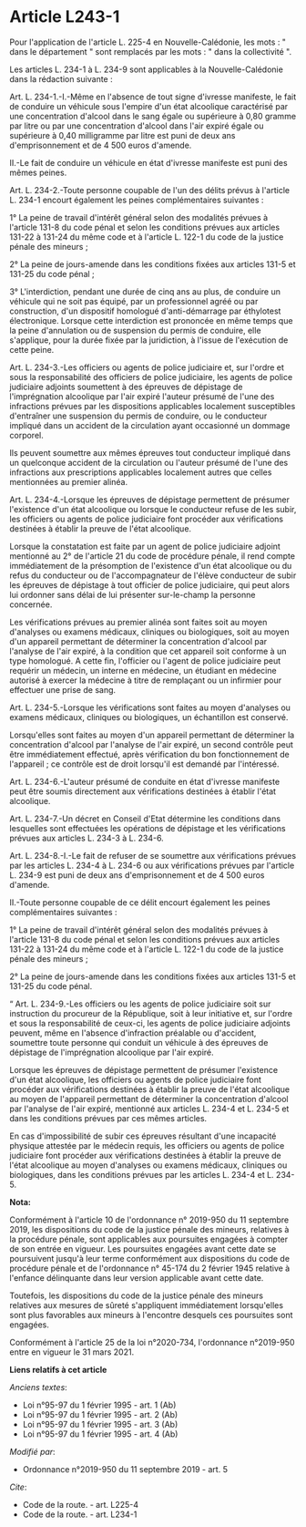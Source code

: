 # Article L243-1

Pour l'application de l'article L. 225-4 en Nouvelle-Calédonie, les mots : " dans le département " sont remplacés par les
mots : " dans la collectivité ". 

Les articles L. 234-1 à L. 234-9 sont applicables à la Nouvelle-Calédonie dans la rédaction suivante : 

Art. L. 234-1.-I.-Même en l'absence de tout signe d'ivresse manifeste, le fait de conduire un véhicule sous l'empire d'un
état alcoolique caractérisé par une concentration d'alcool dans le sang égale ou supérieure à 0,80 gramme par litre ou par
une concentration d'alcool dans l'air expiré égale ou supérieure à 0,40 milligramme par litre est puni de deux ans
d'emprisonnement et de 4 500 euros d'amende. 

II.-Le fait de conduire un véhicule en état d'ivresse manifeste est puni des mêmes peines. 

Art. L. 234-2.-Toute personne coupable de l'un des délits prévus à l'article L. 234-1 encourt également les peines
complémentaires suivantes : 

1° La peine de travail d'intérêt général selon des modalités prévues à l'article 131-8 du code pénal et selon les conditions
prévues aux articles 131-22 à 131-24 du même code et                         à l'article L. 122-1 du code de la justice
pénale des mineurs ; 

2° La peine de jours-amende dans les conditions fixées aux articles 131-5 et 131-25 du code pénal ; 

3° L'interdiction, pendant une durée de cinq ans au plus, de conduire un véhicule qui ne soit pas équipé, par un
professionnel agréé ou par construction, d'un dispositif homologué d'anti-démarrage par éthylotest électronique. Lorsque
cette interdiction est prononcée en même temps que la peine d'annulation ou de suspension du permis de conduire, elle
s'applique, pour la durée fixée par la juridiction, à l'issue de l'exécution de cette peine. 

Art. L. 234-3.-Les officiers ou agents de police judiciaire et, sur l'ordre et sous la responsabilité des officiers de police
judiciaire, les agents de police judiciaire adjoints soumettent à des épreuves de dépistage de l'imprégnation alcoolique par
l'air expiré l'auteur présumé de l'une des infractions prévues par les dispositions applicables localement susceptibles
d'entraîner une suspension du permis de conduire, ou le conducteur impliqué dans un accident de la circulation ayant
occasionné un dommage corporel. 

Ils peuvent soumettre aux mêmes épreuves tout conducteur impliqué dans un quelconque accident de la circulation ou l'auteur
présumé de l'une des infractions aux prescriptions applicables localement autres que celles mentionnées au premier alinéa. 

Art. L. 234-4.-Lorsque les épreuves de dépistage permettent de présumer l'existence d'un état alcoolique ou lorsque le
conducteur refuse de les subir, les officiers ou agents de police judiciaire font procéder aux vérifications destinées à
établir la preuve de l'état alcoolique. 

Lorsque la constatation est faite par un agent de police judiciaire adjoint mentionné au 2° de l'article 21 du code de
procédure pénale, il rend compte immédiatement de la présomption de l'existence d'un état alcoolique ou du refus du
conducteur ou de l'accompagnateur de l'élève conducteur de subir les épreuves de dépistage à tout officier de police
judiciaire, qui peut alors lui ordonner sans délai de lui présenter sur-le-champ la personne concernée. 

Les vérifications prévues au premier alinéa sont faites soit au moyen d'analyses ou examens médicaux, cliniques ou
biologiques, soit au moyen d'un appareil permettant de déterminer la concentration d'alcool par l'analyse de l'air expiré, à
la condition que cet appareil soit conforme à un type homologué. A cette fin, l'officier ou l'agent de police judiciaire peut
requérir un médecin, un interne en médecine, un étudiant en médecine autorisé à exercer la médecine à titre de remplaçant ou
un infirmier pour effectuer une prise de sang. 

Art. L. 234-5.-Lorsque les vérifications sont faites au moyen d'analyses ou examens médicaux, cliniques ou biologiques, un
échantillon est conservé. 

Lorsqu'elles sont faites au moyen d'un appareil permettant de déterminer la concentration d'alcool par l'analyse de l'air
expiré, un second contrôle peut être immédiatement effectué, après vérification du bon fonctionnement de l'appareil ; ce
contrôle est de droit lorsqu'il est demandé par l'intéressé. 

Art. L. 234-6.-L'auteur présumé de conduite en état d'ivresse manifeste peut être soumis directement aux vérifications
destinées à établir l'état alcoolique. 

Art. L. 234-7.-Un décret en Conseil d'Etat détermine les conditions dans lesquelles sont effectuées les opérations de
dépistage et les vérifications prévues aux articles L. 234-3 à L. 234-6. 

Art. L. 234-8.-I.-Le fait de refuser de se soumettre aux vérifications prévues par les articles L. 234-4 à L. 234-6 ou aux
vérifications prévues par l'article L. 234-9 est puni de deux ans d'emprisonnement et de 4 500 euros d'amende. 

II.-Toute personne coupable de ce délit encourt également les peines complémentaires suivantes : 

1° La peine de travail d'intérêt général selon des modalités prévues à l'article 131-8 du code pénal et selon les conditions
prévues aux articles 131-22 à 131-24 du même code et                         à l'article L. 122-1 du code de la justice
pénale des mineurs ; 

2° La peine de jours-amende dans les conditions fixées aux articles 131-5 et 131-25 du code pénal. 

“ Art. L. 234-9.-Les officiers ou les agents de police judiciaire soit sur instruction du procureur de la République, soit à
leur initiative et, sur l'ordre et sous la responsabilité de ceux-ci, les agents de police judiciaire adjoints peuvent, même
en l'absence d'infraction préalable ou d'accident, soumettre toute personne qui conduit un véhicule à des épreuves de
dépistage de l'imprégnation alcoolique par l'air expiré. 

Lorsque les épreuves de dépistage permettent de présumer l'existence d'un état alcoolique, les officiers ou agents de police
judiciaire font procéder aux vérifications destinées à établir la preuve de l'état alcoolique au moyen de l'appareil
permettant de déterminer la concentration d'alcool par l'analyse de l'air expiré, mentionné aux articles L. 234-4 et L. 234-5
et dans les conditions prévues par ces mêmes articles. 

En cas d'impossibilité de subir ces épreuves résultant d'une incapacité physique attestée par le médecin requis, les
officiers ou agents de police judiciaire font procéder aux vérifications destinées à établir la preuve de l'état alcoolique
au moyen d'analyses ou examens médicaux, cliniques ou biologiques, dans les conditions prévues par les articles L. 234-4 et
L. 234-5.

**Nota:**

Conformément à l'article 10 de l'ordonnance n° 2019-950 du 11 septembre 2019, les dispositions du code de la justice pénale
des mineurs, relatives à la procédure pénale, sont applicables aux poursuites engagées à compter de son entrée en vigueur.
Les poursuites engagées avant cette date se poursuivent jusqu'à leur terme conformément aux dispositions du code de procédure
pénale et de l'ordonnance n° 45-174 du 2 février 1945 relative à l'enfance délinquante dans leur version applicable avant
cette date.

Toutefois, les dispositions du code de la justice pénale des mineurs relatives aux mesures de sûreté s'appliquent
immédiatement lorsqu'elles sont plus favorables aux mineurs à l'encontre desquels ces poursuites sont engagées.

Conformément à l'article 25 de la loi n°2020-734, l'ordonnance n°2019-950 entre en vigueur le 31 mars 2021.

**Liens relatifs à cet article**

_Anciens textes_:

  - Loi n°95-97 du 1 février 1995 - art. 1 (Ab)
  - Loi n°95-97 du 1 février 1995 - art. 2 (Ab)
  - Loi n°95-97 du 1 février 1995 - art. 3 (Ab)
  - Loi n°95-97 du 1 février 1995 - art. 4 (Ab)

_Modifié par_:

  - Ordonnance n°2019-950 du 11 septembre 2019 - art. 5

_Cite_:

  - Code de la route. - art. L225-4
  - Code de la route. - art. L234-1
